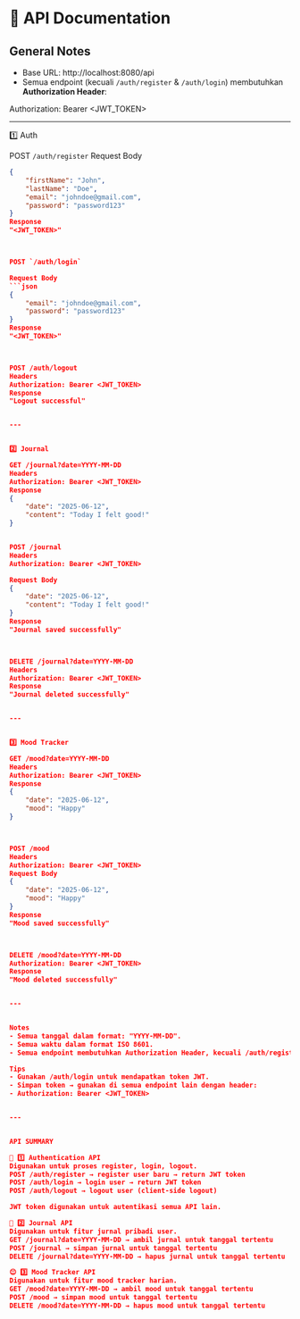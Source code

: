 # 📄 API Documentation

## General Notes
- Base URL: http://localhost:8080/api
- Semua endpoint (kecuali `/auth/register` & `/auth/login`) membutuhkan **Authorization Header**:

Authorization: Bearer <JWT_TOKEN>

---

1️⃣ Auth

POST `/auth/register`
Request Body
```json
{
    "firstName": "John",
    "lastName": "Doe",
    "email": "johndoe@gmail.com",
    "password": "password123"
}
Response
"<JWT_TOKEN>"



POST `/auth/login`

Request Body
```json
{
    "email": "johndoe@gmail.com",
    "password": "password123"
}
Response
"<JWT_TOKEN>"



POST /auth/logout
Headers
Authorization: Bearer <JWT_TOKEN>
Response
"Logout successful"


---


2️⃣ Journal

GET /journal?date=YYYY-MM-DD
Headers
Authorization: Bearer <JWT_TOKEN>
Response
{
    "date": "2025-06-12",
    "content": "Today I felt good!"
}


POST /journal
Headers
Authorization: Bearer <JWT_TOKEN>

Request Body
{
    "date": "2025-06-12",
    "content": "Today I felt good!"
}
Response
"Journal saved successfully"



DELETE /journal?date=YYYY-MM-DD
Headers
Authorization: Bearer <JWT_TOKEN>
Response
"Journal deleted successfully"


---


3️⃣ Mood Tracker

GET /mood?date=YYYY-MM-DD
Headers
Authorization: Bearer <JWT_TOKEN>
Response
{
    "date": "2025-06-12",
    "mood": "Happy"
}



POST /mood
Headers
Authorization: Bearer <JWT_TOKEN>
Request Body
{
    "date": "2025-06-12",
    "mood": "Happy"
}
Response
"Mood saved successfully"



DELETE /mood?date=YYYY-MM-DD
Authorization: Bearer <JWT_TOKEN>
Response
"Mood deleted successfully"


---


Notes
- Semua tanggal dalam format: "YYYY-MM-DD".
- Semua waktu dalam format ISO 8601.
- Semua endpoint membutuhkan Authorization Header, kecuali /auth/register & /auth/login.

Tips
- Gunakan /auth/login untuk mendapatkan token JWT.
- Simpan token → gunakan di semua endpoint lain dengan header:
- Authorization: Bearer <JWT_TOKEN>


---


API SUMMARY

🔐 1️⃣ Authentication API
Digunakan untuk proses register, login, logout.
POST /auth/register → register user baru → return JWT token
POST /auth/login → login user → return JWT token
POST /auth/logout → logout user (client-side logout)

JWT token digunakan untuk autentikasi semua API lain.

📓 2️⃣ Journal API
Digunakan untuk fitur jurnal pribadi user.
GET /journal?date=YYYY-MM-DD → ambil jurnal untuk tanggal tertentu
POST /journal → simpan jurnal untuk tanggal tertentu
DELETE /journal?date=YYYY-MM-DD → hapus jurnal untuk tanggal tertentu

😊 3️⃣ Mood Tracker API
Digunakan untuk fitur mood tracker harian.
GET /mood?date=YYYY-MM-DD → ambil mood untuk tanggal tertentu
POST /mood → simpan mood untuk tanggal tertentu
DELETE /mood?date=YYYY-MM-DD → hapus mood untuk tanggal tertentu




